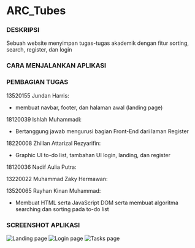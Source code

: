 # ARC_Tubes
### DESKRIPSI
Sebuah website menyimpan tugas-tugas akademik dengan fitur sorting, search, register, dan login

### CARA MENJALANKAN APLIKASI

### PEMBAGIAN TUGAS
13520155 Jundan Harris:
 - membuat navbar, footer, dan halaman awal (landing page) 

18120039 Ishlah Muhammadi:
 - Bertanggung jawab mengurusi bagian Front-End dari laman Register


18220008 Zhillan Attarizal Rezyarifin: 
 - Graphic UI to-do list, tambahan UI login, landing, dan register


18120036 Nadif Aulia Putra:


13220022 Muhammad Zaky Hermawan:


13520065 Rayhan Kinan Muhammad: 
 - Membuat HTML serta JavaScript DOM serta membuat algoritma searching dan sorting pada to-do list

### SCREENSHOT APLIKASI
![Landing page](https://i.imgur.com/6X3SCfm.png)
![Login page](https://i.imgur.com/0ISk9rr.png)
![Tasks page](https://i.imgur.com/xoV152S.png)

